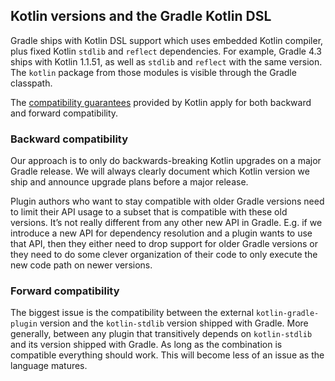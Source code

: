 ## Kotlin versions and the Gradle Kotlin DSL 

Gradle ships with Kotlin DSL support which uses embedded Kotlin compiler, plus fixed Kotlin `stdlib` and `reflect`
dependencies. For example, Gradle 4.3 ships with Kotlin 1.1.51, as well as `stdlib` and `reflect` with the same version.
The `kotlin` package from those modules is visible through the Gradle classpath.

The [compatibility guarantees](https://kotlinlang.org/docs/reference/compatibility.html) provided by Kotlin apply for
both backward and forward compatibility.

### Backward compatibility

Our approach is to only do backwards-breaking Kotlin upgrades on a major Gradle release. We will always clearly document
which Kotlin version we ship and announce upgrade plans before a major release. 

Plugin authors who want to stay compatible with older Gradle versions need to limit their API usage to a subset that is
compatible with these old versions. It’s not really different from any other new API in Gradle. E.g. if we introduce a
new API for dependency resolution and a plugin wants to use that API, then they either need to drop support for older
Gradle versions or they need to do some clever organization of their code to only execute the new code path on newer
versions.

### Forward compatibility

The biggest issue is the compatibility between the external `kotlin-gradle-plugin` version and the `kotlin-stdlib`
version shipped with Gradle. More generally, between any plugin that transitively depends on `kotlin-stdlib` and its
version shipped with Gradle. As long as the combination is compatible everything should work. This will become less of
an issue as the language matures.

